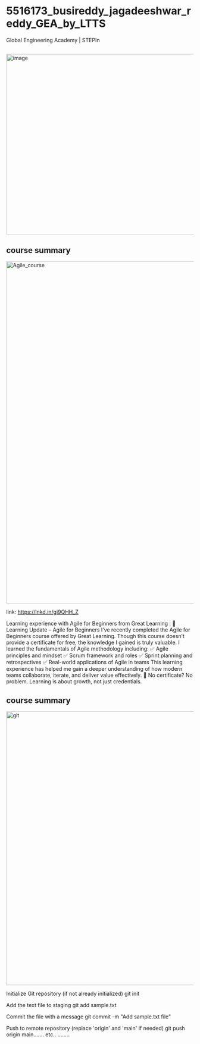 # 5516173_busireddy_jagadeeshwar_reddy_GEA_by_LTTS
Global Engineering Academy |
STEPIn
##
<img width="735" height="485" alt="image" src="https://github.com/user-attachments/assets/c2b41ee3-8c2e-4404-b2e8-3a3c77dd90e4" />

## **course summary**
<img width="1904" height="920" alt="Agile_course" src="https://github.com/user-attachments/assets/1f2320ec-f027-44cd-af8b-b850542d56d2" />



link: https://lnkd.in/gi9QHH_Z

Learning experience with Agile for Beginners from Great Learning :
📘 Learning Update – Agile for Beginners
I’ve recently completed the Agile for Beginners course offered by Great Learning.
Though this course doesn’t provide a certificate for free, the knowledge I gained is truly valuable. I learned the fundamentals of Agile methodology including:
✅ Agile principles and mindset
 ✅ Scrum framework and roles
 ✅ Sprint planning and retrospectives
 ✅ Real-world applications of Agile in teams
This learning experience has helped me gain a deeper understanding of how modern teams collaborate, iterate, and deliver value effectively.
📌 No certificate? No problem. Learning is about growth, not just credentials.
## **course summary**
<img width="1040" height="736" alt="git" src="https://github.com/user-attachments/assets/1c0a4314-ac48-4ecf-83cc-1f16a7995d93" />


 Initialize Git repository (if not already initialized)
git init

Add the text file to staging
git add sample.txt

 Commit the file with a message
git commit -m "Add sample.txt file"

 Push to remote repository (replace 'origin' and 'main' if needed)
git push origin main....... etc..
........



